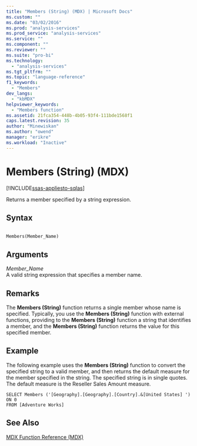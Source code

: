 ```yaml
---
title: "Members (String) (MDX) | Microsoft Docs"
ms.custom: ""
ms.date: "03/02/2016"
ms.prod: "analysis-services"
ms.prod_service: "analysis-services"
ms.service: ""
ms.component: ""
ms.reviewer: ""
ms.suite: "pro-bi"
ms.technology: 
  - "analysis-services"
ms.tgt_pltfrm: ""
ms.topic: "language-reference"
f1_keywords: 
  - "Members"
dev_langs: 
  - "kbMDX"
helpviewer_keywords: 
  - "Members function"
ms.assetid: 21fca354-448b-4b05-93f4-111bde1568f1
caps.latest.revision: 35
author: "Minewiskan"
ms.author: "owend"
manager: "erikre"
ms.workload: "Inactive"
---
```

# Members (String) (MDX)
[!INCLUDE[ssas-appliesto-sqlas](../includes/ssas-appliesto-sqlas.md)]

  Returns a member specified by a string expression.  
  
## Syntax  
  
```  
  
Members(Member_Name)   
```  
  
## Arguments  
 *Member_Name*  
 A valid string expression that specifies a member name.  
  
## Remarks  
 The **Members (String)** function returns a single member whose name is specified. Typically, you use the **Members (String)** function with external functions, providing to the **Members (String)** function a string that identifies a member, and the **Members (String)** function returns the value for this specified member.  
  
## Example  
 The following example uses the **Members (String)** function to convert the specified string to a valid member, and then returns the default measure for the member specified in the string. The specified string is in single quotes. The default measure is the Reseller Sales Amount measure.  
  
```  
SELECT Members ('[Geography].[Geography].[Country].&[United States] ') ON 0  
FROM [Adventure Works]  
```  
  
## See Also  
 [MDX Function Reference &#40;MDX&#41;](../mdx/mdx-function-reference-mdx.md)  
  
  
